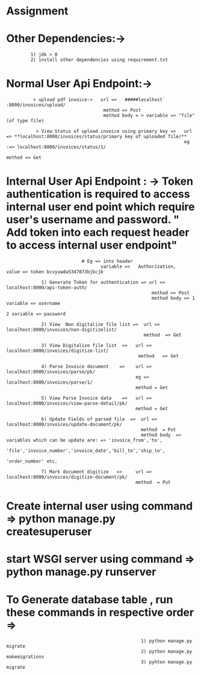 # Assignment
# Other Dependencies:->
             1) jdk > 8
             2) install other dependencies using requirement.txt
             
# Normal User Api Endpoint:-> 

              > upload pdf invoice->   url =>   #####localhost` :8000/invoices/upload/
                                        method => Post
                                        method body = > variable => "file" (of type file)
                                        
               > View Status of upload invoice using primary key =>   url => **localhost:8000/invoices/status/primary key of uploaded file/**
                                                                      eg :=> localhost:8000/invoices/status/1/
                                                                      method => Get
                                          
# Internal User Api Endpoint : -> Token authentication is required to access internal user end point which require user's username and                                        password. " Add token into each request header to access internal user endpoint"
                                # Eg => into header
                                       variable =>   Authorization,   value => token bcvyuwdw5347873bjbcjb

                 1) Generate Token for authentication => url => localhost:8000/api-token-auth/
                                                          method => Post
                                                          method body => 1 variable => username
                                                                          2 variable => password
                                                                          
                 2) View  Non digitalize file list =>  url => localhost:8000/invoices/non-digitizelist/
                                                       method  => Get
                                                       
                 3) View Digitalize file list  =>   url => localhost:8000/invoices/digitize-list/
                                                     method   => Get
                                                     
                 4) Parse Invoice document    =>    url => localhost:8000/invoices/parse/pk/
                                                    eg =>  localhost:8000/invoices/parse/1/
                                                    method = Get
                                                    
                 5) View Parse Invoice data    =>   url => localhost:8000/invoices/view-parse-detail/pk/
                                                    method = Get
                                                    
                 6) Update Fields of parsed file  =>  url => localhost:8000/invoices/update-document/pk/
                                                      method  = Put
                                                      method body  =>  variables which can be update are: => 'invoice_from','to',
                                                                        'file','invoice_number','invoice_date','bill_to','ship_to',
                                                                        'order_number' etc.
                                                                        
                 7) Mark document digitize   =>     url => localhost:8000/invoices/digitize-document/pk/
                                                    method  = Put
                                                     
  # Create internal user using command =>  python manage.py createsuperuser
  
  # start WSGI server using  command =>  python manage.py runserver
  
  # To Generate database table , run these commands in respective order =>  
                                                      1) python manage.py migrate
                                                      2) python manage.py makemigrations
                                                      3) pyhton manage.py migrate
                                          
                 
                 
                 
                 
                 
                                                       
                    
